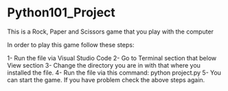 # Python101_Project
This is a Rock, Paper and Scissors game that you play with the computer

In order to play this game follow these steps:

1- Run the file via Visual Studio Code
2- Go to Terminal section that below View section
3- Change the directory you are in with that where you installed the file.
4- Run the file via this command: python project.py
5- You can start the game. If you have problem check the above steps again.

